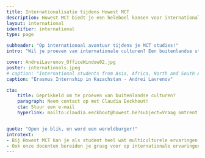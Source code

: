 ```yaml
---
title: Internationalisatie tijdens Howest MCT
description: Howest MCT biedt je een heleboel kansen voor internationale projecten, van korte-termijn projecten tot studies en stages in het buitenland. Op deze pagina vind je alle opportuniteiten die je kan aangaan als student aan MCT.
layout: international
identifier: international
type: page

subheader: "Op internationaal avontuur tijdens je MCT studies!"
intro: "Wil je proeven van internationale culturen? Een buitenlandse studie of stage?"

cover: AndreiLavrenov_OfficeWindow02.jpg
poster: internationals.jpeg
# caption: "International students from Asia, Africa, North and South America as well as Europe have studied at MCT before!"
caption: "Erasmus Internship in Kazachstan - Andrei Lavrenov"

cta:
    title: Geprikkeld om te proeven van buitenlandse culturen?
    paragraph: Neem contact op met Claudia Eeckhout!
    cta: Stuur een e-mail
    hyperlink: mailto:claudia.eeckhout@howest.be?subject=Vraag omtrent internationalisering!


quote: "Open je blik, en word een wereldburger!"
introtext:
- Bij Howest MCT kan je als student heel wat multiculturele ervaringen in zowel binnen- als buitenland meemaken. Zo kan je je tijdens je studies opgeven als **buddy** voor een internationale student, om die rond te leiden in Kortrijk en te ondersteunen tijdens diens studie aan Howest. Om zelf even te proeven van het buitenland zijn er tal van mogelijkheden voor **summerschools** of een **study trip** naar **San Fransisco** en **China**. Je proeft meteen van de opportuniteiten in Noord Amerika en Azië.
- Ook onze docenten bereiden je graag voor op internationale ervaringen. De laatste jaren groeiden er heel wat *partnerships* met samenwerkende **hogescholen, universiteiten** en **bedrijven** over de hele wereld. Dichter bij huis in Nederland, Frankrijk en Duitsland, tot ver buiten de grenzen van Europa, over de oceanen en continenten heen.
---
```

<!-- Via **[deze pagina](/international/world-map)** krijg je een overzicht van de partners waar we met MCT samenwerken, en waar je kan genieten van een **studie** of **stage**. -->
